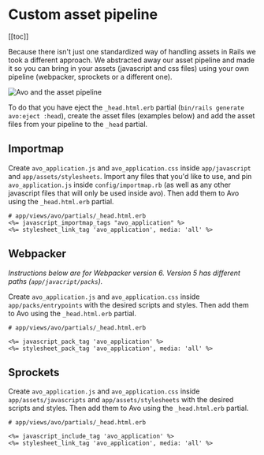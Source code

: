 # Custom asset pipeline

[[toc]]

Because there isn't just one standardized way of handling assets in Rails we took a different approach. We abstracted away our asset pipeline and made it so you can bring in your assets (javascript and css files) using your own pipeline (webpacker, sprockets or a different one).

<img :src="$withBase('/assets/img/asset-pipeline.jpg')" alt="Avo and the asset pipeline" class="border mb-4" />

To do that you have eject the `_head.html.erb` partial (`bin/rails generate avo:eject :head`), create the asset files (examples below) and add the asset files from your pipeline to the `_head` partial.

## Importmap

Create `avo_application.js` and `avo_application.css` inside `app/javascript` and `app/assets/stylesheets`. Import any files that you'd like to use, and pin `avo_application.js` inside `config/importmap.rb` (as well as any other javascript files that will only be used inside avo).
Then add them to Avo using the `_head.html.erb` partial.

```erb
# app/views/avo/partials/_head.html.erb
<%= javascript_importmap_tags "avo_application" %>
<%= stylesheet_link_tag 'avo_application', media: 'all' %>
```

## Webpacker

*Instructions below are for Webpacker version 6. Version 5 has different paths (`app/javacript/packs`).*

Create `avo_application.js` and `avo_application.css` inside `app/packs/entrypoints` with the desired scripts and styles.
Then add them to Avo using the `_head.html.erb` partial.

```erb
# app/views/avo/partials/_head.html.erb

<%= javascript_pack_tag 'avo_application' %>
<%= stylesheet_pack_tag 'avo_application', media: 'all' %>
```

## Sprockets

Create `avo_application.js` and `avo_application.css` inside `app/assets/javascripts` and `app/assets/stylesheets` with the desired scripts and styles.
Then add them to Avo using the `_head.html.erb` partial.

```erb
# app/views/avo/partials/_head.html.erb

<%= javascript_include_tag 'avo_application' %>
<%= stylesheet_link_tag 'avo_application', media: 'all' %>
```
